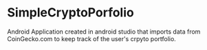 # SimpleCryptoPorfolio

Android Application created in android studio that imports data from CoinGecko.com to keep track of the user's crpyto portfolio.
